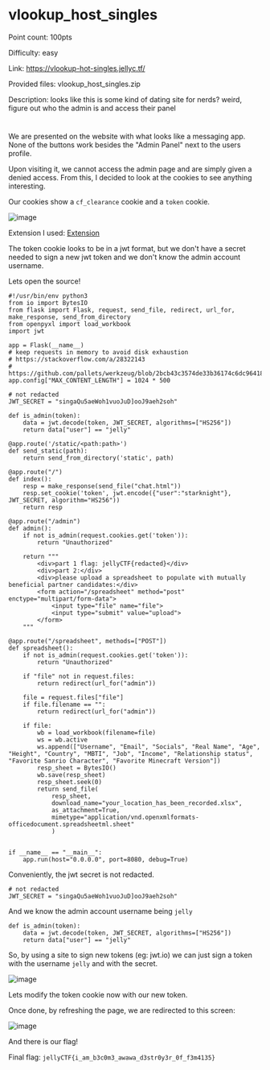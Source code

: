 # vlookup_host_singles
Point count: 100pts

Difficulty: easy

Link: https://vlookup-hot-singles.jellyc.tf/

Provided files: vlookup_host_singles.zip

Description: looks like this is some kind of dating site for nerds? weird, figure out who the admin is and access their panel
# 

We are presented on the website with what looks like a messaging app. None of the buttons work besides the "Admin Panel" next to the users profile.

Upon visiting it, we cannot access the admin page and are simply given a denied access. From this, I decided to look at the cookies to see anything interesting. 

Our cookies show a `cf_clearance` cookie and a `token` cookie. 

![image](https://github.com/sa1181405/pbchocolate-private-writeups/assets/170969470/bbceb63a-e6fa-4fb4-9ed0-612ca9cf6e0b)

Extension I used: [Extension](https://addons.mozilla.org/en-US/firefox/addon/edit-cookie/)

The token cookie looks to be in a jwt format, but we don't have a secret needed to sign a new jwt token and we don't know the admin account username.

Lets open the source!

```
#!/usr/bin/env python3
from io import BytesIO
from flask import Flask, request, send_file, redirect, url_for, make_response, send_from_directory
from openpyxl import load_workbook
import jwt

app = Flask(__name__)
# keep requests in memory to avoid disk exhaustion
# https://stackoverflow.com/a/28322143
# https://github.com/pallets/werkzeug/blob/2bcb43c3574de33b36174c6dc964182ccbc14a69/src/werkzeug/formparser.py#L59
app.config["MAX_CONTENT_LENGTH"] = 1024 * 500

# not redacted
JWT_SECRET = "singaQu5aeWoh1vuoJuD]ooJ9aeh2soh"

def is_admin(token):
    data = jwt.decode(token, JWT_SECRET, algorithms=["HS256"])
    return data["user"] == "jelly"

@app.route('/static/<path:path>')
def send_static(path):
    return send_from_directory('static', path)

@app.route("/")
def index():
    resp = make_response(send_file("chat.html"))
    resp.set_cookie('token', jwt.encode({"user":"starknight"}, JWT_SECRET, algorithm="HS256"))
    return resp

@app.route("/admin")
def admin():
    if not is_admin(request.cookies.get('token')):
        return "Unauthorized"

    return """
        <div>part 1 flag: jellyCTF{redacted}</div>
        <div>part 2:</div>
        <div>please upload a spreadsheet to populate with mutually beneficial partner candidates:</div>
        <form action="/spreadsheet" method="post" enctype="multipart/form-data">
            <input type="file" name="file">
            <input type="submit" value="upload">
        </form>
    """

@app.route("/spreadsheet", methods=["POST"])
def spreadsheet():
    if not is_admin(request.cookies.get('token')):
        return "Unauthorized"
    
    if "file" not in request.files:
        return redirect(url_for("admin"))
    
    file = request.files["file"]
    if file.filename == "":
        return redirect(url_for("admin"))

    if file:
        wb = load_workbook(filename=file)
        ws = wb.active
        ws.append(["Username", "Email", "Socials", "Real Name", "Age", "Height", "Country", "MBTI", "Job", "Income", "Relationship status", "Favorite Sanrio Character", "Favorite Minecraft Version"])
        resp_sheet = BytesIO()
        wb.save(resp_sheet)
        resp_sheet.seek(0)
        return send_file(
            resp_sheet,
            download_name="your_location_has_been_recorded.xlsx",
            as_attachment=True,
            mimetype="application/vnd.openxmlformats-officedocument.spreadsheetml.sheet"
            )


if __name__ == "__main__":
    app.run(host="0.0.0.0", port=8080, debug=True)
```

Conveniently, the jwt secret is not redacted.
```
# not redacted
JWT_SECRET = "singaQu5aeWoh1vuoJuD]ooJ9aeh2soh"
```

And we know the admin account username being `jelly`

```
def is_admin(token):
    data = jwt.decode(token, JWT_SECRET, algorithms=["HS256"])
    return data["user"] == "jelly"
```

So, by using a site to sign new tokens (eg: jwt.io) we can just sign a token with the username `jelly` and with the secret.

![image](https://github.com/sa1181405/pbchocolate-private-writeups/assets/170969470/63e077bb-ab64-4df1-a7bc-c1df06e98ddb)

Lets modify the token cookie now with our new token.

Once done, by refreshing the page, we are redirected to this screen:

![image](https://github.com/sa1181405/pbchocolate-private-writeups/assets/170969470/fbe2c05f-22b6-425a-a102-9f2d1be4a14d)

And there is our flag!

Final flag: `jellyCTF{i_am_b3c0m3_awawa_d3str0y3r_0f_f3m4135}`

